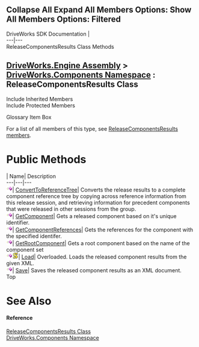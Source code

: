        

 Collapse All Expand All  Members Options: Show All  Members Options: Filtered   
---  
DriveWorks SDK Documentation  |   
---|---  
ReleaseComponentsResults Class Methods   
  
[DriveWorks.Engine Assembly](topic2156.md) > [DriveWorks.Components Namespace](topic6089.md) : ReleaseComponentsResults Class  
---  
  
Include Inherited Members    
Include Protected Members    


Glossary Item Box

For a list of all members of this type, see [ReleaseComponentsResults members](topic6301.md).

# Public Methods

| Name| Description  
---|---|---  
![Public Method](dotnetimages/publicMethod.gif)| [ConvertToReferenceTree](topic6306.md)| Converts the release results to a complete component reference tree by copying across reference information from this release session, and retrieving information for precedent components that were released in other sessions from the group.   
![Public Method](dotnetimages/publicMethod.gif)| [GetComponent](topic6307.md)| Gets a released component based on it's unique identifier.   
![Public Method](dotnetimages/publicMethod.gif)| [GetComponentReferences](topic6308.md)| Gets the references for the component with the specified identifer.   
![Public Method](dotnetimages/publicMethod.gif)| [GetRootComponent](topic6309.md)| Gets a root component based on the name of the component set   
![Public Method](dotnetimages/publicMethod.gif)![static \(Shared in Visual Basic\)](dotnetimages/static.gif)| [Load](topic6310.md)| Overloaded. Loads the released component results from the given XML.   
![Public Method](dotnetimages/publicMethod.gif)| [Save](topic6315.md)| Saves the released component results as an XML document.   
Top

# See Also

#### Reference

[ReleaseComponentsResults Class](topic6300.md)   
[DriveWorks.Components Namespace](topic6089.md)



